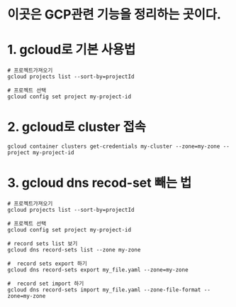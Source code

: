 이곳은 GCP관련 기능을 정리하는 곳이다.
===

# 1. gcloud로 기본 사용법
    # 프로젝트가져오기
    gcloud projects list --sort-by=projectId

    # 프로젝트 선택
    gcloud config set project my-project-id

# 2. gcloud로 cluster 접속
    gcloud container clusters get-credentials my-cluster --zone=my-zone --project my-project-id

# 3. gcloud dns recod-set 빼는 법
    # 프로젝트가져오기
    gcloud projects list --sort-by=projectId

    # 프로젝트 선택
    gcloud config set project my-project-id

    # record sets list 보기
    gcloud dns record-sets list --zone my-zone

    #  record sets export 하기
    gcloud dns record-sets export my_file.yaml --zone=my-zone

    #  record set import 하기
    gcloud dns record-sets import my_file.yaml --zone-file-format --zone=my-zone

    